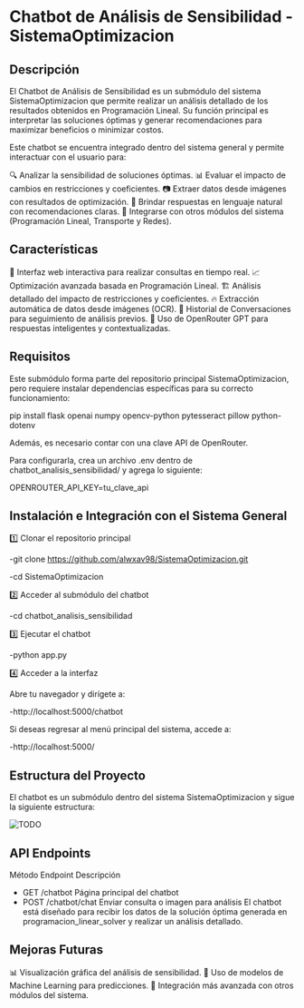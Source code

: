 

# Chatbot de Análisis de Sensibilidad - SistemaOptimizacion

## Descripción
El Chatbot de Análisis de Sensibilidad es un submódulo del sistema SistemaOptimizacion que permite realizar un análisis detallado de los resultados obtenidos en Programación Lineal. Su función principal es interpretar las soluciones óptimas y generar recomendaciones para maximizar beneficios o minimizar costos.

Este chatbot se encuentra integrado dentro del sistema general y permite interactuar con el usuario para:

🔍 Analizar la sensibilidad de soluciones óptimas.
📊 Evaluar el impacto de cambios en restricciones y coeficientes.
📷 Extraer datos desde imágenes con resultados de optimización.
🤖 Brindar respuestas en lenguaje natural con recomendaciones claras.
🚀 Integrarse con otros módulos del sistema (Programación Lineal, Transporte y Redes).


## Características
💬 Interfaz web interactiva para realizar consultas en tiempo real.
📈 Optimización avanzada basada en Programación Lineal.
🏗 Análisis detallado del impacto de restricciones y coeficientes.
🔥 Extracción automática de datos desde imágenes (OCR).
📂 Historial de Conversaciones para seguimiento de análisis previos.
🤖 Uso de OpenRouter GPT para respuestas inteligentes y contextualizadas.

## Requisitos
Este submódulo forma parte del repositorio principal SistemaOptimizacion, pero requiere instalar dependencias específicas para su correcto funcionamiento:

pip install flask openai numpy opencv-python pytesseract pillow python-dotenv

Además, es necesario contar con una clave API de OpenRouter.

Para configurarla, crea un archivo .env dentro de chatbot_analisis_sensibilidad/ y agrega lo siguiente:

OPENROUTER_API_KEY=tu_clave_api

## Instalación e Integración con el Sistema General
1️⃣ Clonar el repositorio principal

-git clone https://github.com/alwxav98/SistemaOptimizacion.git

-cd SistemaOptimizacion

2️⃣ Acceder al submódulo del chatbot

-cd chatbot_analisis_sensibilidad

3️⃣ Ejecutar el chatbot

-python app.py

4️⃣ Acceder a la interfaz

Abre tu navegador y dirígete a:

-http://localhost:5000/chatbot

Si deseas regresar al menú principal del sistema, accede a:

-http://localhost:5000/

## Estructura del Proyecto
El chatbot es un submódulo dentro del sistema SistemaOptimizacion y sigue la siguiente estructura:

![TODO](https://github.com/user-attachments/assets/1e70c5e9-1d82-42c1-a7cf-d20483cbaaa1)


## API Endpoints
Método	Endpoint	Descripción
- GET	/chatbot	Página principal del chatbot
- POST	/chatbot/chat	Enviar consulta o imagen para análisis
El chatbot está diseñado para recibir los datos de la solución óptima generada en programacion_linear_solver y realizar un análisis detallado.

## Mejoras Futuras
📊 Visualización gráfica del análisis de sensibilidad.
🧠 Uso de modelos de Machine Learning para predicciones.
🔄 Integración más avanzada con otros módulos del sistema.
